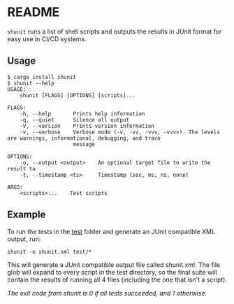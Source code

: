 # README

`shunit` runs a list of shell scripts and outputs the results in JUnit format 
for easy use in CI/CD systems.

## Usage

```
$ cargo install shunit
$ shunit --help
USAGE:
    shunit [FLAGS] [OPTIONS] [scripts]...

FLAGS:
    -h, --help       Prints help information
    -q, --quiet      Silence all output
    -V, --version    Prints version information
    -v, --verbose    Verbose mode (-v, -vv, -vvv, -vvvv). The levels are warnings, informational, debugging, and trace
                     message

OPTIONS:
    -o, --output <output>    An optional target file to write the result to
    -t, --timestamp <ts>     Timestamp (sec, ms, ns, none)

ARGS:
    <scripts>...    Test scripts
```

## Example

To run the tests in the [test](test) folder and generate an JUnit compatible XML
output, run:

```shell
shunit -o shunit.xml test/*
```

This will generate a JUnit compatible output file called shunit.xml. The file 
glob will expand to every script in the test directory, so the final suite will
contain the results of running all 4 files (including the one that isn't a script).

_The exit code from shunit is 0 if all tests succeeded, and 1 otherwise._
